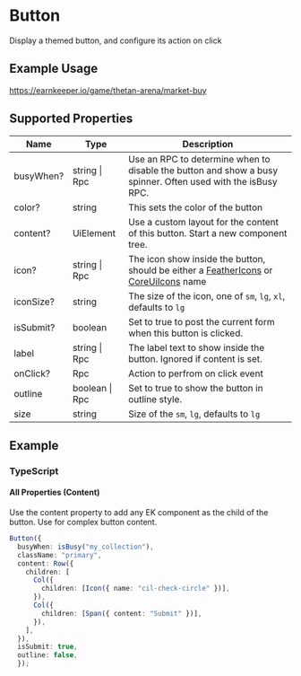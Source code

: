 # Button

Display a themed button, and configure its action on click

## Example Usage

<https://earnkeeper.io/game/thetan-arena/market-buy>

## Supported Properties

| Name      | Type           | Description                                                                                                                                         |
| --------- | -------------- | --------------------------------------------------------------------------------------------------------------------------------------------------- |
| busyWhen? | string \| Rpc  | Use an RPC to determine when to disable the button and show a busy spinner. Often used with the isBusy RPC.                                         |
| color?    | string         | This sets the color of the button                                                                                                                   |
| content?  | UiElement      | Use a custom layout for the content of this button. Start a new component tree.                                                                     |
| icon?     | string \| Rpc  | The icon show inside the button, should be either a [FeatherIcons](https://feathericons.com/) or [CoreUiIcons](https://icons.coreui.io/icons/) name |
| iconSize? | string         | The size of the icon, one of `sm`, `lg`, `xl`, defaults to `lg`                                                                                     |
| isSubmit? | boolean        | Set to true to post the current form when this button is clicked.                                                                                   |
| label     | string \| Rpc  | The label text to show inside the button. Ignored if content is set.                                                                                |
| onClick?  | Rpc            | Action to perfrom on click event                                                                                                                    |
| outline   | boolean \| Rpc | Set to true to show the button in outline style.                                                                                                    |
| size      | string         | Size of the `sm`, `lg`, defaults to `lg`                                                                                                            |

## Example

### TypeScript

#### All Properties (Content)

Use the content property to add any EK component as the child of the button. Use for complex button content.

```typescript
Button({
  busyWhen: isBusy("my_collection"),
  className: "primary",
  content: Row({
    children: [
      Col({
        children: [Icon({ name: "cil-check-circle" })],
      }),
      Col({
        children: [Span({ content: "Submit" })],
      }),
    ],
  }),
  isSubmit: true,
  outline: false,
  });
```
